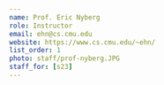 ```yaml
---
name: Prof. Eric Nyberg
role: Instructor
email: ehn@cs.cmu.edu
website: https://www.cs.cmu.edu/~ehn/
list_order: 1
photo: staff/prof-nyberg.JPG
staff_for: [s23]
---
```

